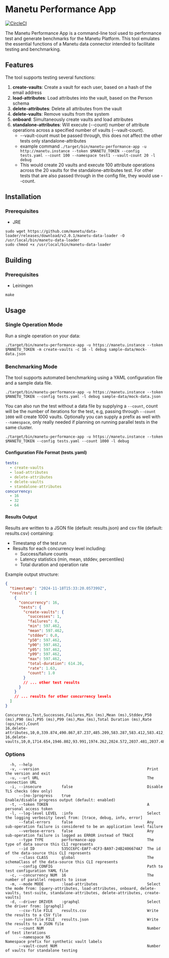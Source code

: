 # Manetu Performance App

[![CircleCI](https://circleci.com/gh/manetu/data-loader/tree/master.svg?style=svg)](https://circleci.com/gh/manetu/data-loader/tree/master)

The Manetu Performance App is a command-line tool used to performance test and generate benchmarks for the Manetu Platform. This tool emulates the essential functions of a Manetu data connector intended to facilitate testing and benchmarking.

## Features

The tool supports testing several functions:

1. **create-vaults**: Create a vault for each user, based on a hash of the email address
2. **load-attributes**: Load attributes into the vault, based on the Person schema
3. **delete-attributes**: Delete all attributes from the vault
4. **delete-vaults**: Remove vaults from the system
5. **onboard**: Simultaneously create vaults and load attributes
6. **standalone-attributes**: Will execute (--count) number of attribute operations across a specified number of vaults (--vault-count).
   * --vault-count must be passed through, this does not affect the other tests only standalone-attributes
   * example command `./target/bin/manetu-performance-app -u http://manetu.instance --token $MANETU_TOKEN --config tests.yaml --count 100 --namespace test1 --vault-count 20 -l debug `
   * This would create 20 vaults and execute 100 attribute operations across the 20 vaults for the standalone-attributes test. For other tests that are also passed through in the config file, they would use --count.

## Installation

### Prerequisites
- JRE

```shell
sudo wget https://github.com/manetu/data-loader/releases/download/v2.0.1/manetu-data-loader -O /usr/local/bin/manetu-data-loader
sudo chmod +x /usr/local/bin/manetu-data-loader
```

## Building

### Prerequisites
- Leiningen

```shell
make
```

## Usage

### Single Operation Mode
Run a single operation on your data:

```shell
./target/bin/manetu-performance-app -u https://manetu.instance --token $MANETU_TOKEN -m create-vaults -c 16 -l debug sample-data/mock-data.json
```

### Benchmarking Mode
The tool supports automated benchmarking using a YAML configuration file and a sample data file.

```shell
./target/bin/manetu-performance-app -u https://manetu.instance --token $MANETU_TOKEN --config tests.yaml -l debug sample-data/mock-data.json
```

You can also run the test without a data file by supplying a `--count`, count will be the number of iterations for the test, e.g, passing through `--count 1000` will create 1000 vaults. Optionally you can supply a prefix as well with `--namespace`, only really needed if planning on running parallel tests in the same cluster.

```shell
./target/bin/manetu-performance-app -u https://manetu.instance --token $MANETU_TOKEN --config tests.yaml --count 1000 -l debug 
```

#### Configuration File Format (tests.yaml)
```yaml
tests:
  - create-vaults
  - load-attributes
  - delete-attributes
  - delete-vaults
  - standalone-attributes
concurrency:
  - 16
  - 32
  - 64
```

#### Results Output
Results are written to a JSON file (default: results.json) and csv file (default: results.csv) containing:
- Timestamp of the test run
- Results for each concurrency level including:
    - Success/failure counts
    - Latency statistics (min, mean, stddev, percentiles)
    - Total duration and operation rate

Example output structure:
```json
{
  "timestamp": "2024-11-18T15:33:20.057399Z",
  "results": [
    {
      "concurrency": 16,
      "tests": {
        "create-vaults": {
          "successes": 1,
          "failures": 0,
          "min": 597.462,
          "mean": 597.462,
          "stddev": 0.0,
          "p50": 597.462,
          "p90": 597.462,
          "p95": 597.462,
          "p99": 597.462,
          "max": 597.462,
          "total-duration": 614.26,
          "rate": 1.63,
          "count": 1.0
        }
        // ... other test results
      }
    }
    // ... results for other concurrency levels
  ]
}
```
```csv
Concurrency,Test,Successes,Failures,Min (ms),Mean (ms),Stddev,P50 (ms),P90 (ms),P95 (ms),P99 (ms),Max (ms),Total Duration (ms),Rate (ops/sec),Count
16,delete-attributes,10,0,339.874,490.867,87.237,485.209,583.287,583.412,583.412,583.412,599.432,16.68,10.0
16,delete-vaults,10,0,1714.654,1946.802,93.991,1974.262,2024.572,2037.481,2037.481,2037.481,2043.241,4.89,10.0
```

### Options
```
  -h, --help
  -v, --version                                                Print the version and exit
  -u, --url URL                                                The connection URL
  -i, --insecure         false                                 Disable TLS checks (dev only)
      --[no-]progress    true                                  Enable/disable progress output (default: enabled)
  -t, --token TOKEN                                            A personal access token
  -l, --log-level LEVEL  :info                                 Select the logging verbosity level from: [trace, debug, info, error]
      --fatal-errors     false                                 Any sub-operation failure is considered to be an application level failure
      --verbose-errors   false                                 Any sub-operation failure is logged as ERROR instead of TRACE
      --type TYPE        performance-app                       The type of data source this CLI represents
      --id ID            535CC6FC-EAF7-4CF3-BA97-24B2406674A7  The id of the data-source this CLI represents
      --class CLASS      global                                The schemaClass of the data-source this CLI represents
      --config CONFIG                                          Path to test configuration YAML file
  -c, --concurrency NUM  16                                    The number of parallel requests to issue
  -m, --mode MODE        :load-attributes                      Select the mode from: [query-attributes, load-attributes, onboard, delete-vaults, test-suite, standalone-attributes, delete-attributes, create-vaults]
  -d, --driver DRIVER    :graphql                              Select the driver from: [graphql]
      --csv-file FILE    results.csv                           Write the results to a CSV file
      --json-file FILE   results.json                          Write the results to a JSON file
      --count NUM                                              Number of test iterations
      --namespace NS                                           Namespace prefix for synthetic vault labels
      --vault-count NUM                                        Number of vaults for standalone testing
```
